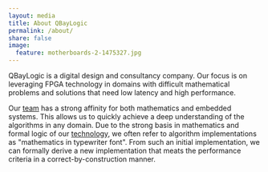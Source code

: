 ```yaml
---
layout: media
title: About QBayLogic
permalink: /about/
share: false
image:
  feature: motherboards-2-1475327.jpg
---
```


QBayLogic is a digital design and consultancy company. Our focus is on
leveraging FPGA technology in domains with difficult mathematical problems and
solutions that need low latency and high performance.

Our [team](/team/) has a strong affinity for both mathematics and embedded
systems. This allows us to quickly achieve a deep understanding of the
algorithms in any domain. Due to the strong basis in mathematics and
formal logic of our [technology](/technology/), we often refer to algorithm
implementations as "mathematics in typewriter font". From such an initial
implementation, we can formally derive a new implementation that meats the
performance criteria in a correct-by-construction manner.
